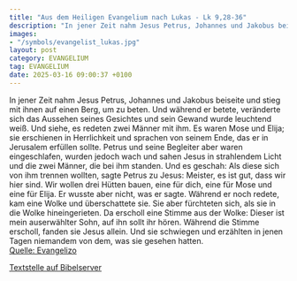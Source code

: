 ```yaml
---
title: "Aus dem Heiligen Evangelium nach Lukas - Lk 9,28-36"
description: "In jener Zeit nahm Jesus Petrus, Johannes und Jakobus beiseite und stieg mit ihnen auf einen Berg, um zu beten. Und während er betete, veränderte sich das Aussehen seines Gesichtes und sein Gewand wurde leuchtend weiß. Und siehe, es redeten zwei Männer mit ihm. Es waren Mose und ...."
images:
- "/symbols/evangelist_lukas.jpg"
layout: post
category: EVANGELIUM
tag: EVANGELIUM
date: 2025-03-16 09:00:37 +0100
---
```

In jener Zeit nahm Jesus Petrus, Johannes und Jakobus beiseite und stieg mit ihnen auf einen Berg, um zu beten.
Und während er betete, veränderte sich das Aussehen seines Gesichtes und sein Gewand wurde leuchtend weiß.
Und siehe, es redeten zwei Männer mit ihm. Es waren Mose und Elija;
sie erschienen in Herrlichkeit und sprachen von seinem Ende, das er in Jerusalem erfüllen sollte.<!--more-->
Petrus und seine Begleiter aber waren eingeschlafen, wurden jedoch wach und sahen Jesus in strahlendem Licht und die zwei Männer, die bei ihm standen.
Und es geschah: Als diese sich von ihm trennen wollten, sagte Petrus zu Jesus: Meister, es ist gut, dass wir hier sind. Wir wollen drei Hütten bauen, eine für dich, eine für Mose und eine für Elija. Er wusste aber nicht, was er sagte.
Während er noch redete, kam eine Wolke und überschattete sie. Sie aber fürchteten sich, als sie in die Wolke hineingerieten.
Da erscholl eine Stimme aus der Wolke: Dieser ist mein auserwählter Sohn, auf ihn sollt ihr hören.
Während die Stimme erscholl, fanden sie Jesus allein. Und sie schwiegen und erzählten in jenen Tagen niemandem von dem, was sie gesehen hatten.<br>
[Quelle: Evangelizo](https://evangeliumtagfuertag.org/DE/gospel)

[Textstelle auf Bibelserver](https://www.bibleserver.com/EU/Lukas9,28-36)
